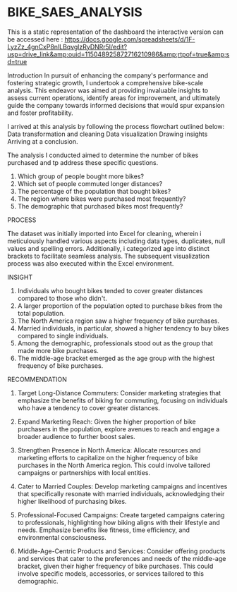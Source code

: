 # BIKE_SAES_ANALYSIS
This is a static representation of the dashboard the interactive version can be accessed here : https://docs.google.com/spreadsheets/d/1F-LyzZz_4gnCxP8nlLBqvglzRyDNRr5l/edit?usp=drive_link&amp;ouid=115048925872716210986&amp;rtpof=true&amp;sd=true


Introduction 
In pursuit of enhancing the company's performance and fostering strategic growth, I undertook a comprehensive bike-scale analysis. This endeavor was aimed at providing invaluable insights to assess current operations, identify areas for improvement, and ultimately guide the company towards informed decisions that would spur expansion and foster profitability.

I arrived at this analysis by following the process flowchart outlined below: 
 Data transformation and cleaning
 Data visualization
 Drawing insights
 Arriving at a conclusion.

The analysis I conducted aimed to determine the number of bikes purchased and tp address these specific questions.

1. Which group of people bought more bikes?
3. Which set of people commuted longer distances?
4. The percentage of the population that bought bikes?
5. The region where bikes were purchased most frequently?
6. The demographic that purchased bikes most frequently?

PROCESS

The dataset was initially imported into Excel for cleaning, wherein i meticulously handled various aspects including data types, duplicates, null values and spelling errors. Additionally, i categorized age into distinct brackets to facilitate seamless analysis. The subsequent visualization process was also executed within the Excel environment.

INSIGHT 

1. Individuals who bought bikes tended to cover greater distances compared to those who didn't.
2. A larger proportion of the population opted to purchase bikes from the total population.
3. The North America region saw a higher frequency of bike purchases.
4. Married individuals, in particular, showed a higher tendency to buy bikes compared to single individuals.
5. Among the demographic, professionals stood out as the group that made more bike purchases.
6. The middle-age bracket emerged as the age group with the highest frequency of bike purchases.

RECOMMENDATION 

1. Target Long-Distance Commuters: Consider marketing strategies that emphasize the benefits of biking for commuting, focusing on individuals who have a tendency to cover greater distances.

2. Expand Marketing Reach: Given the higher proportion of bike purchasers in the population, explore avenues to reach and engage a broader audience to further boost sales.

3. Strengthen Presence in North America: Allocate resources and marketing efforts to capitalize on the higher frequency of bike purchases in the North America region. This could involve tailored campaigns or partnerships with local entities.

4. Cater to Married Couples: Develop marketing campaigns and incentives that specifically resonate with married individuals, acknowledging their higher likelihood of purchasing bikes.

5. Professional-Focused Campaigns: Create targeted campaigns catering to professionals, highlighting how biking aligns with their lifestyle and needs. Emphasize benefits like fitness, time efficiency, and environmental consciousness.

6. Middle-Age-Centric Products and Services: Consider offering products and services that cater to the preferences and needs of the middle-age bracket, given their higher frequency of bike purchases. This could involve specific models, accessories, or services tailored to this demographic.



